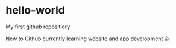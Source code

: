 # hello-world
My first github repositiory

New to Github currently learning website and app development :thumbsup:

